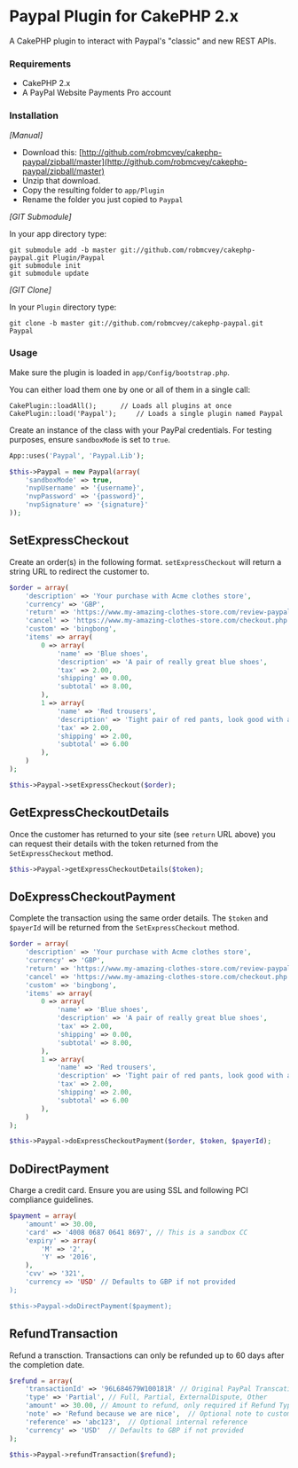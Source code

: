 # Paypal Plugin for CakePHP 2.x

A CakePHP plugin to interact with Paypal's "classic" and new REST APIs.

### Requirements

* CakePHP 2.x
* A PayPal Website Payments Pro account

### Installation

_[Manual]_

* Download this: [http://github.com/robmcvey/cakephp-paypal/zipball/master](http://github.com/robmcvey/cakephp-paypal/zipball/master)
* Unzip that download.
* Copy the resulting folder to `app/Plugin`
* Rename the folder you just copied to `Paypal`

_[GIT Submodule]_

In your app directory type:

```shell
git submodule add -b master git://github.com/robmcvey/cakephp-paypal.git Plugin/Paypal
git submodule init
git submodule update
```

_[GIT Clone]_

In your `Plugin` directory type:

```shell
git clone -b master git://github.com/robmcvey/cakephp-paypal.git Paypal
```

### Usage

Make sure the plugin is loaded in `app/Config/bootstrap.php`.

You can either load them one by one or all of them in a single call:

```
CakePlugin::loadAll(); 		// Loads all plugins at once
CakePlugin::load('Paypal'); 	// Loads a single plugin named Paypal
```

Create an instance of the class with your PayPal credentials. For testing purposes, ensure `sandboxMode` is set to `true`.

```php
App::uses('Paypal', 'Paypal.Lib');

$this->Paypal = new Paypal(array(
	'sandboxMode' => true,
	'nvpUsername' => '{username}',
	'nvpPassword' => '{password}',
	'nvpSignature' => '{signature}'
));
```

## SetExpressCheckout

Create an order(s) in the following format. `setExpressCheckout` will return a string URL to redirect the customer to.

```php
$order = array(
	'description' => 'Your purchase with Acme clothes store',
	'currency' => 'GBP',
	'return' => 'https://www.my-amazing-clothes-store.com/review-paypal.php',
	'cancel' => 'https://www.my-amazing-clothes-store.com/checkout.php',
	'custom' => 'bingbong',
	'items' => array(
		0 => array(
			'name' => 'Blue shoes',
			'description' => 'A pair of really great blue shoes',
			'tax' => 2.00,
			'shipping' => 0.00,
			'subtotal' => 8.00,
		),
		1 => array(
			'name' => 'Red trousers',
			'description' => 'Tight pair of red pants, look good with a hat.',
			'tax' => 2.00,
			'shipping' => 2.00,
			'subtotal' => 6.00
		),
	)
);

$this->Paypal->setExpressCheckout($order);
```

## GetExpressCheckoutDetails

Once the customer has returned to your site (see `return` URL above) you can request their details with the token returned from the `SetExpressCheckout` method.

```php
$this->Paypal->getExpressCheckoutDetails($token);
```

## DoExpressCheckoutPayment

Complete the transaction using the same order details. The `$token` and `$payerId` will be returned from the `SetExpressCheckout` method.

```php
$order = array(
	'description' => 'Your purchase with Acme clothes store',
	'currency' => 'GBP',
	'return' => 'https://www.my-amazing-clothes-store.com/review-paypal.php',
	'cancel' => 'https://www.my-amazing-clothes-store.com/checkout.php',
	'custom' => 'bingbong',
	'items' => array(
		0 => array(
			'name' => 'Blue shoes',
			'description' => 'A pair of really great blue shoes',
			'tax' => 2.00,
			'shipping' => 0.00,
			'subtotal' => 8.00,
		),
		1 => array(
			'name' => 'Red trousers',
			'description' => 'Tight pair of red pants, look good with a hat.',
			'tax' => 2.00,
			'shipping' => 2.00,
			'subtotal' => 6.00
		),
	)
);

$this->Paypal->doExpressCheckoutPayment($order, $token, $payerId);
```

## DoDirectPayment

Charge a credit card. Ensure you are using SSL and following PCI compliance guidelines.

```php
$payment = array(
	'amount' => 30.00,
	'card' => '4008 0687 0641 8697', // This is a sandbox CC
	'expiry' => array(
		'M' => '2',
		'Y' => '2016',
	),
	'cvv' => '321',
	'currency => 'USD' // Defaults to GBP if not provided
);

$this->Paypal->doDirectPayment($payment);
```

## RefundTransaction

Refund a transction. Transactions can only be refunded up to 60 days after the completion date.

```php
$refund = array(
	'transactionId' => '96L684679W100181R' // Original PayPal Transcation ID
	'type' => 'Partial', // Full, Partial, ExternalDispute, Other
	'amount' => 30.00, // Amount to refund, only required if Refund Type is Partial
	'note' => 'Refund because we are nice',  // Optional note to customer
	'reference' => 'abc123',  // Optional internal reference
	'currency' => 'USD'  // Defaults to GBP if not provided
);

$this->Paypal->refundTransaction($refund);
```
